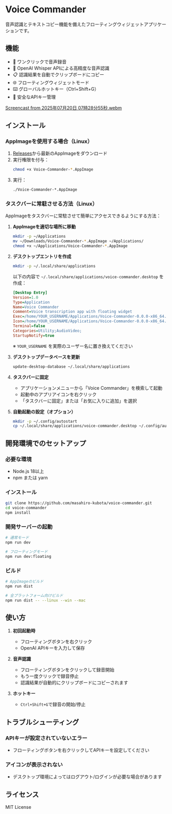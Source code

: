 # Voice Commander

音声認識とテキストコピー機能を備えたフローティングウィジェットアプリケーションです。

## 機能

- 🎤 ワンクリックで音声録音
- 🔄 OpenAI Whisper APIによる高精度な音声認識
- 📋 認識結果を自動でクリップボードにコピー
- 🌐 フローティングウィジェットモード
- ⌨️ グローバルホットキー（Ctrl+Shift+G）
- 🔐 安全なAPIキー管理

[Screencast from 2025年07月20日 07時28分55秒.webm](https://github.com/user-attachments/assets/5e62dc04-46be-414d-bacb-a6da075a3390)


## インストール

### AppImageを使用する場合（Linux）

1. [Releases](https://github.com/masahiro-kubota/voice-commander/releases)から最新のAppImageをダウンロード
2. 実行権限を付与：
   ```bash
   chmod +x Voice-Commander-*.AppImage
   ```
3. 実行：
   ```bash
   ./Voice-Commander-*.AppImage
   ```

### タスクバーに常駐させる方法（Linux）

AppImageをタスクバーに常駐させて簡単にアクセスできるようにする方法：

1. **AppImageを適切な場所に移動**
   ```bash
   mkdir -p ~/Applications
   mv ~/Downloads/Voice-Commander-*.AppImage ~/Applications/
   chmod +x ~/Applications/Voice-Commander-*.AppImage
   ```

2. **デスクトップエントリを作成**
   ```bash
   mkdir -p ~/.local/share/applications
   ```

   以下の内容で `~/.local/share/applications/voice-commander.desktop` を作成：
   ```ini
   [Desktop Entry]
   Version=1.0
   Type=Application
   Name=Voice Commander
   Comment=Voice transcription app with floating widget
   Exec=/home/YOUR_USERNAME/Applications/Voice-Commander-0.0.0-x86_64.AppImage
   Icon=/home/YOUR_USERNAME/Applications/Voice-Commander-0.0.0-x86_64.AppImage
   Terminal=false
   Categories=Utility;AudioVideo;
   StartupNotify=true
   ```
   ※ `YOUR_USERNAME` を実際のユーザー名に置き換えてください

3. **デスクトップデータベースを更新**
   ```bash
   update-desktop-database ~/.local/share/applications
   ```

4. **タスクバーに固定**
   - アプリケーションメニューから「Voice Commander」を検索して起動
   - 起動中のアプリアイコンを右クリック
   - 「タスクバーに固定」または「お気に入りに追加」を選択

5. **自動起動の設定（オプション）**
   ```bash
   mkdir -p ~/.config/autostart
   cp ~/.local/share/applications/voice-commander.desktop ~/.config/autostart/
   ```

## 開発環境でのセットアップ

### 必要な環境

- Node.js 18以上
- npm または yarn

### インストール

```bash
git clone https://github.com/masahiro-kubota/voice-commander.git
cd voice-commander
npm install
```

### 開発サーバーの起動

```bash
# 通常モード
npm run dev

# フローティングモード
npm run dev:floating
```

### ビルド

```bash
# AppImageのビルド
npm run dist

# 全プラットフォーム向けビルド
npm run dist -- --linux --win --mac
```

## 使い方

1. **初回起動時**
   - フローティングボタンを右クリック
   - OpenAI APIキーを入力して保存

2. **音声認識**
   - フローティングボタンをクリックして録音開始
   - もう一度クリックで録音停止
   - 認識結果が自動的にクリップボードにコピーされます

3. **ホットキー**
   - `Ctrl+Shift+G`で録音の開始/停止

## トラブルシューティング

### APIキーが設定されていないエラー
- フローティングボタンを右クリックしてAPIキーを設定してください

### アイコンが表示されない
- デスクトップ環境によってはログアウト/ログインが必要な場合があります

## ライセンス

MIT License
